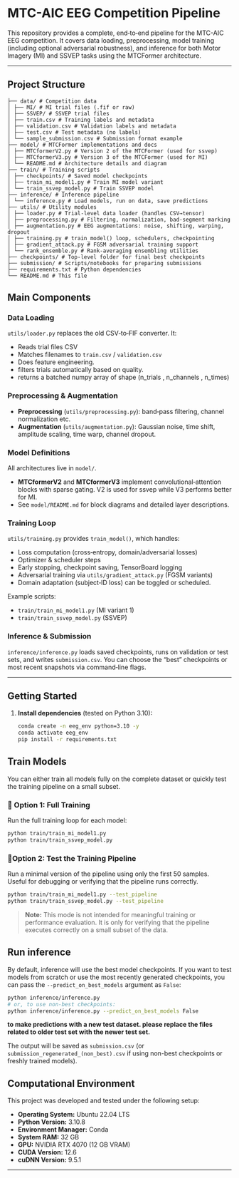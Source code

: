 # MTC-AIC EEG Competition Pipeline

This repository provides a complete, end‑to‑end pipeline for the MTC-AIC EEG competition. It covers data loading, preprocessing, model training (including optional adversarial robustness), and inference for both Motor Imagery (MI) and SSVEP tasks using the MTCFormer architecture.

---

## Project Structure
```
├── data/ # Competition data
│ ├── MI/ # MI trial files (.fif or raw)
│ ├── SSVEP/ # SSVEP trial files
│ ├── train.csv # Training labels and metadata
│ ├── validation.csv # Validation labels and metadata
│ ├── test.csv # Test metadata (no labels)
│ └── sample_submission.csv # Submission format example
├── model/ # MTCFormer implementations and docs
│ ├── MTCformerV2.py # Version 2 of the MTCFormer (used for ssvep)
│ ├── MTCformerV3.py # Version 3 of the MTCFormer (used for MI)
│ └── README.md # Architecture details and diagram
├── train/ # Training scripts
│ ├── checkpoints/ # Saved model checkpoints
│ ├── train_mi_model1.py # Train MI model variant 
│ └── train_ssvep_model.py # Train SSVEP model
├── inference/ # Inference pipeline
│ └── inference.py # Load models, run on data, save predictions
├── utils/ # Utility modules
│ ├── loader.py # Trial-level data loader (handles CSV→tensor)
│ ├── preprocessing.py # Filtering, normalization, bad-segment marking
│ ├── augmentation.py # EEG augmentations: noise, shifting, warping, dropout
│ ├── training.py # train_model() loop, schedulers, checkpointing
│ ├── gradient_attack.py # FGSM adversarial training support
│ └── rank_ensemble.py # Rank‑averaging ensembling utilities
├── checkpoints/ # Top‑level folder for final best checkpoints
├── submission/ # Scripts/notebooks for preparing submissions
├── requirements.txt # Python dependencies
└── README.md # This file
```


## Main Components

### Data Loading  
`utils/loader.py` replaces the old CSV‑to‑FIF converter. It:
- Reads trial files CSV  
- Matches filenames to `train.csv` / `validation.csv`  
- Does feature engineering.
- filters trials automatically based on quality.
- returns a batched numpy array of shape (n_trials , n_channels , n_times)

### Preprocessing & Augmentation  
- **Preprocessing** (`utils/preprocessing.py`): band‑pass filtering, channel normalization etc.
- **Augmentation** (`utils/augmentation.py`): Gaussian noise, time shift, amplitude scaling, time warp, channel dropout.

### Model Definitions  
All architectures live in `model/`.  
- **MTCformerV2** and **MTCformerV3** implement convolutional‑attention blocks with sparse gating. V2 is used for ssvep while V3 performs better for MI.  
- See `model/README.md` for block diagrams and detailed layer descriptions.

### Training Loop  
`utils/training.py` provides `train_model()`, which handles:
- Loss computation (cross‑entropy, domain/adversarial losses)  
- Optimizer & scheduler steps  
- Early stopping, checkpoint saving, TensorBoard logging  
- Adversarial training via `utils/gradient_attack.py` (FGSM variants)  
- Domain adaptation (subject‑ID loss) can be toggled or scheduled.

Example scripts:  
- `train/train_mi_model1.py` (MI variant 1)  
- `train/train_ssvep_model.py` (SSVEP)

### Inference & Submission  
`inference/inference.py` loads saved checkpoints, runs on validation or test sets, and writes `submission.csv`. You can choose the “best” checkpoints or most recent snapshots via command‑line flags.


---

## Getting Started

1. **Install dependencies** (tested on Python 3.10):  
   ```bash
   conda create -n eeg_env python=3.10 -y
   conda activate eeg_env
   pip install -r requirements.txt
   ```


##  Train Models

You can either train all models fully on the complete dataset or quickly test the training pipeline on a small subset.

### 🔹 Option 1: Full Training

Run the full training loop for each model:

```bash
python train/train_mi_model1.py
python train/train_ssvep_model.py
```
### 🔹Option 2: Test the Training Pipeline  
   Run a minimal version of the pipeline using only the first 50 samples.  
   Useful for debugging or verifying that the pipeline runs correctly.

   ```bash
   python train/train_mi_model1.py --test_pipeline
   python train/train_ssvep_model.py --test_pipeline
   ```

   > **Note:** This mode is not intended for meaningful training or performance evaluation. It is only for verifying that the pipeline executes correctly on a small subset of the data.

## Run inference

   By default, inference will use the best model checkpoints. If you want to test models from scratch or use the most recently generated checkpoints, you can pass the `--predict_on_best_models` argument as `False`:

   ```sh
   python inference/inference.py
   # or, to use non-best checkpoints:
   python inference/inference.py --predict_on_best_models False
   ```
   **to make predictions with a new test dataset. please replace the files related to older test set with the newer test set.**

   The output will be saved as `submission.csv` (or `submission_regenerated_(non_best).csv` if using non-best checkpoints or freshly trained models).


##  **Computational Environment**

This project was developed and tested under the following setup:

- **Operating System:** Ubuntu 22.04 LTS  
- **Python Version:** 3.10.8  
- **Environment Manager:** Conda  
- **System RAM:** 32 GB  
- **GPU:** NVIDIA RTX 4070 (12 GB VRAM)  
- **CUDA Version:** 12.6  
- **cuDNN Version:** 9.5.1  

---